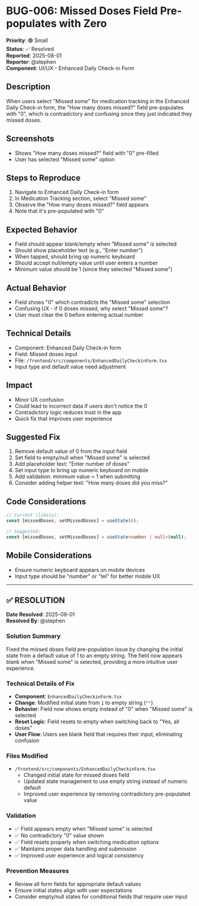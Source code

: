 # BUG-006: Missed Doses Field Pre-populates with Zero

**Priority**: 🟢 Small  
**Status**: ✅ Resolved  
**Reported**: 2025-08-01  
**Reporter**: @stephen  
**Component**: UI/UX - Enhanced Daily Check-in Form  

## Description
When users select "Missed some" for medication tracking in the Enhanced Daily Check-in form, the "How many doses missed?" field pre-populates with "0", which is contradictory and confusing since they just indicated they missed doses.

## Screenshots
- Shows "How many doses missed?" field with "0" pre-filled
- User has selected "Missed some" option

## Steps to Reproduce
1. Navigate to Enhanced Daily Check-in form
2. In Medication Tracking section, select "Missed some"
3. Observe the "How many doses missed?" field appears
4. Note that it's pre-populated with "0"

## Expected Behavior
- Field should appear blank/empty when "Missed some" is selected
- Should show placeholder text (e.g., "Enter number")
- When tapped, should bring up numeric keyboard
- Should accept null/empty value until user enters a number
- Minimum value should be 1 (since they selected "Missed some")

## Actual Behavior
- Field shows "0" which contradicts the "Missed some" selection
- Confusing UX - if 0 doses missed, why select "Missed some"?
- User must clear the 0 before entering actual number

## Technical Details
- Component: Enhanced Daily Check-in form
- Field: Missed doses input
- File: `/frontend/src/components/EnhancedDailyCheckinForm.tsx`
- Input type and default value need adjustment

## Impact
- Minor UX confusion
- Could lead to incorrect data if users don't notice the 0
- Contradictory logic reduces trust in the app
- Quick fix that improves user experience

## Suggested Fix
1. Remove default value of 0 from the input field
2. Set field to empty/null when "Missed some" is selected
3. Add placeholder text: "Enter number of doses"
4. Set input type to bring up numeric keyboard on mobile
5. Add validation: minimum value = 1 when submitting
6. Consider adding helper text: "How many doses did you miss?"

## Code Considerations
```typescript
// Current (likely):
const [missedDoses, setMissedDoses] = useState(0);

// Suggested:
const [missedDoses, setMissedDoses] = useState<number | null>(null);
```

## Mobile Considerations
- Ensure numeric keyboard appears on mobile devices
- Input type should be "number" or "tel" for better mobile UX

---

## ✅ RESOLUTION

**Date Resolved**: 2025-08-01  
**Resolved By**: @stephen  

### Solution Summary
Fixed the missed doses field pre-population issue by changing the initial state from a default value of 1 to an empty string. The field now appears blank when "Missed some" is selected, providing a more intuitive user experience.

### Technical Details of Fix
- **Component**: `EnhancedDailyCheckinForm.tsx`
- **Change**: Modified initial state from `1` to empty string (`""`)
- **Behavior**: Field now shows empty instead of "0" when "Missed some" is selected
- **Reset Logic**: Field resets to empty when switching back to "Yes, all doses"
- **User Flow**: Users see blank field that requires their input, eliminating confusion

### Files Modified
- `/frontend/src/components/EnhancedDailyCheckinForm.tsx`
  - Changed initial state for missed doses field
  - Updated state management to use empty string instead of numeric default
  - Improved user experience by removing contradictory pre-populated value

### Validation
- ✅ Field appears empty when "Missed some" is selected
- ✅ No contradictory "0" value shown
- ✅ Field resets properly when switching medication options
- ✅ Maintains proper data handling and submission
- ✅ Improved user experience and logical consistency

### Prevention Measures
- Review all form fields for appropriate default values
- Ensure initial states align with user expectations
- Consider empty/null states for conditional fields that require user input